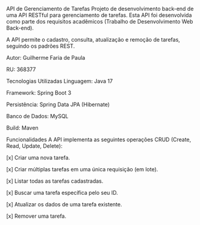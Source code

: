 API de Gerenciamento de Tarefas
Projeto de desenvolvimento back-end de uma API RESTful para gerenciamento de tarefas. Esta API foi desenvolvida como parte dos requisitos acadêmicos (Trabalho de Desenvolvimento Web Back-end).

A API permite o cadastro, consulta, atualização e remoção de tarefas, seguindo os padrões REST.


Autor: Guilherme Faria de Paula

RU: 368377

Tecnologias Utilizadas
Linguagem: Java 17

Framework: Spring Boot 3

Persistência: Spring Data JPA (Hibernate)

Banco de Dados: MySQL

Build: Maven

Funcionalidades
A API implementa as seguintes operações CRUD (Create, Read, Update, Delete):

[x] Criar uma nova tarefa.

[x] Criar múltiplas tarefas em uma única requisição (em lote).

[x] Listar todas as tarefas cadastradas.

[x] Buscar uma tarefa específica pelo seu ID.

[x] Atualizar os dados de uma tarefa existente.

[x] Remover uma tarefa.

